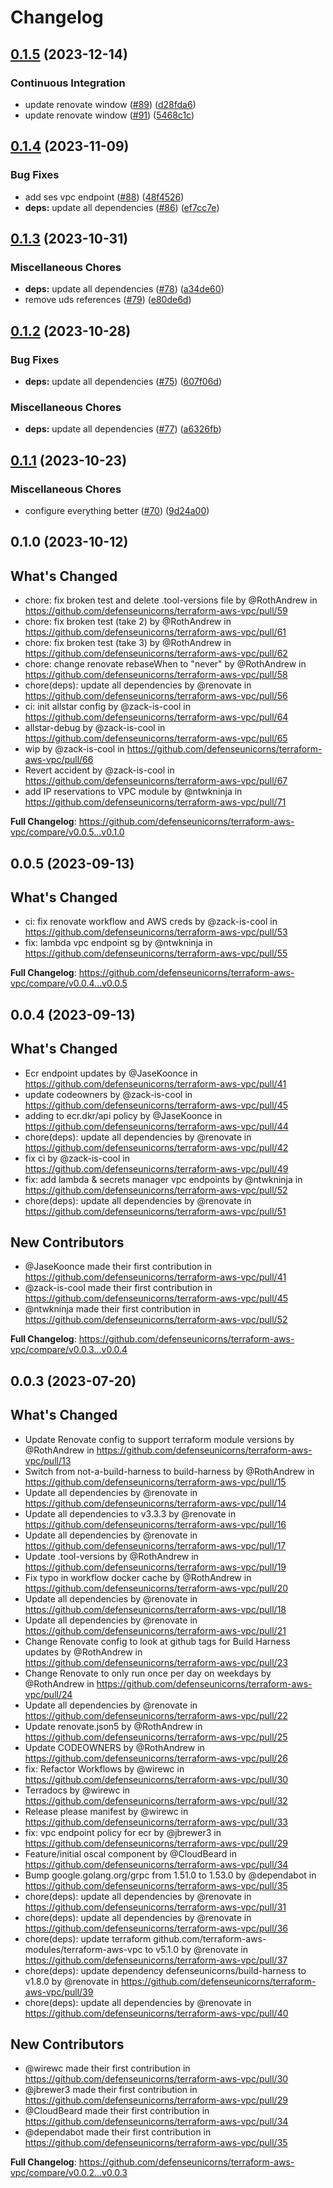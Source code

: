 # Changelog

## [0.1.5](https://github.com/defenseunicorns/terraform-aws-vpc/compare/v0.1.4...v0.1.5) (2023-12-14)


### Continuous Integration

* update renovate window ([#89](https://github.com/defenseunicorns/terraform-aws-vpc/issues/89)) ([d28fda6](https://github.com/defenseunicorns/terraform-aws-vpc/commit/d28fda67fd1dfbc5efc51c743a7b1a798aaeff33))
* update renovate window ([#91](https://github.com/defenseunicorns/terraform-aws-vpc/issues/91)) ([5468c1c](https://github.com/defenseunicorns/terraform-aws-vpc/commit/5468c1c33aa479ab2c74f584765bf608556e8d32))

## [0.1.4](https://github.com/defenseunicorns/terraform-aws-vpc/compare/v0.1.3...v0.1.4) (2023-11-09)


### Bug Fixes

* add ses vpc endpoint ([#88](https://github.com/defenseunicorns/terraform-aws-vpc/issues/88)) ([48f4526](https://github.com/defenseunicorns/terraform-aws-vpc/commit/48f452648caaf280d7a5951d7379ee82529b678c))
* **deps:** update all dependencies ([#86](https://github.com/defenseunicorns/terraform-aws-vpc/issues/86)) ([ef7cc7e](https://github.com/defenseunicorns/terraform-aws-vpc/commit/ef7cc7ee9d681cbdd6e9bf31f66e663a329b37bc))

## [0.1.3](https://github.com/defenseunicorns/terraform-aws-vpc/compare/v0.1.2...v0.1.3) (2023-10-31)


### Miscellaneous Chores

* **deps:** update all dependencies ([#78](https://github.com/defenseunicorns/terraform-aws-vpc/issues/78)) ([a34de60](https://github.com/defenseunicorns/terraform-aws-vpc/commit/a34de6054a50e8a9cd69590d80d7a0239a930107))
* remove uds references ([#79](https://github.com/defenseunicorns/terraform-aws-vpc/issues/79)) ([e80de6d](https://github.com/defenseunicorns/terraform-aws-vpc/commit/e80de6d591c900dfa1d1d117f9964a82e1ae51bf))

## [0.1.2](https://github.com/defenseunicorns/terraform-aws-vpc/compare/v0.1.1...v0.1.2) (2023-10-28)


### Bug Fixes

* **deps:** update all dependencies ([#75](https://github.com/defenseunicorns/terraform-aws-vpc/issues/75)) ([607f06d](https://github.com/defenseunicorns/terraform-aws-vpc/commit/607f06de3a34127722af39955c39b045d2ba29e1))


### Miscellaneous Chores

* **deps:** update all dependencies ([#77](https://github.com/defenseunicorns/terraform-aws-vpc/issues/77)) ([a6326fb](https://github.com/defenseunicorns/terraform-aws-vpc/commit/a6326fb3e21dd7994edb7dc756dd43d6f53ae552))

## [0.1.1](https://github.com/defenseunicorns/terraform-aws-vpc/compare/v0.1.0...v0.1.1) (2023-10-23)


### Miscellaneous Chores

* configure everything better ([#70](https://github.com/defenseunicorns/terraform-aws-vpc/issues/70)) ([9d24a00](https://github.com/defenseunicorns/terraform-aws-vpc/commit/9d24a007aae55c2810602b750a89b56f481516ce))

## 0.1.0 (2023-10-12)

## What's Changed
* chore: fix broken test and delete .tool-versions file by @RothAndrew in https://github.com/defenseunicorns/terraform-aws-vpc/pull/59
* chore: fix broken test (take 2) by @RothAndrew in https://github.com/defenseunicorns/terraform-aws-vpc/pull/61
* chore: fix broken test (take 3) by @RothAndrew in https://github.com/defenseunicorns/terraform-aws-vpc/pull/62
* chore: change renovate rebaseWhen to "never" by @RothAndrew in https://github.com/defenseunicorns/terraform-aws-vpc/pull/58
* chore(deps): update all dependencies by @renovate in https://github.com/defenseunicorns/terraform-aws-vpc/pull/56
* ci: init allstar config by @zack-is-cool in https://github.com/defenseunicorns/terraform-aws-vpc/pull/64
* allstar-debug by @zack-is-cool in https://github.com/defenseunicorns/terraform-aws-vpc/pull/65
* wip by @zack-is-cool in https://github.com/defenseunicorns/terraform-aws-vpc/pull/66
* Revert accident by @zack-is-cool in https://github.com/defenseunicorns/terraform-aws-vpc/pull/67
* add IP reservations to VPC module by @ntwkninja in https://github.com/defenseunicorns/terraform-aws-vpc/pull/71


**Full Changelog**: https://github.com/defenseunicorns/terraform-aws-vpc/compare/v0.0.5...v0.1.0

## 0.0.5 (2023-09-13)

## What's Changed
* ci: fix renovate workflow and AWS creds by @zack-is-cool in https://github.com/defenseunicorns/terraform-aws-vpc/pull/53
* fix: lambda vpc endpoint sg by @ntwkninja in https://github.com/defenseunicorns/terraform-aws-vpc/pull/55


**Full Changelog**: https://github.com/defenseunicorns/terraform-aws-vpc/compare/v0.0.4...v0.0.5

## 0.0.4 (2023-09-13)

## What's Changed
* Ecr endpoint updates by @JaseKoonce in https://github.com/defenseunicorns/terraform-aws-vpc/pull/41
* update codeowners by @zack-is-cool in https://github.com/defenseunicorns/terraform-aws-vpc/pull/45
* adding to ecr.dkr/api policy by @JaseKoonce in https://github.com/defenseunicorns/terraform-aws-vpc/pull/44
* chore(deps): update all dependencies by @renovate in https://github.com/defenseunicorns/terraform-aws-vpc/pull/42
* fix ci by @zack-is-cool in https://github.com/defenseunicorns/terraform-aws-vpc/pull/49
* fix: add lambda & secrets manager vpc endpoints by @ntwkninja in https://github.com/defenseunicorns/terraform-aws-vpc/pull/52
* chore(deps): update all dependencies by @renovate in https://github.com/defenseunicorns/terraform-aws-vpc/pull/51

## New Contributors
* @JaseKoonce made their first contribution in https://github.com/defenseunicorns/terraform-aws-vpc/pull/41
* @zack-is-cool made their first contribution in https://github.com/defenseunicorns/terraform-aws-vpc/pull/45
* @ntwkninja made their first contribution in https://github.com/defenseunicorns/terraform-aws-vpc/pull/52

**Full Changelog**: https://github.com/defenseunicorns/terraform-aws-vpc/compare/v0.0.3...v0.0.4

## 0.0.3 (2023-07-20)

## What's Changed
* Update Renovate config to support terraform module versions by @RothAndrew in https://github.com/defenseunicorns/terraform-aws-vpc/pull/13
* Switch from not-a-build-harness to build-harness by @RothAndrew in https://github.com/defenseunicorns/terraform-aws-vpc/pull/15
* Update all dependencies by @renovate in https://github.com/defenseunicorns/terraform-aws-vpc/pull/14
* Update all dependencies to v3.3.3 by @renovate in https://github.com/defenseunicorns/terraform-aws-vpc/pull/16
* Update all dependencies by @renovate in https://github.com/defenseunicorns/terraform-aws-vpc/pull/17
* Update .tool-versions by @RothAndrew in https://github.com/defenseunicorns/terraform-aws-vpc/pull/19
* Fix typo in workflow docker cache by @RothAndrew in https://github.com/defenseunicorns/terraform-aws-vpc/pull/20
* Update all dependencies by @renovate in https://github.com/defenseunicorns/terraform-aws-vpc/pull/18
* Update all dependencies by @renovate in https://github.com/defenseunicorns/terraform-aws-vpc/pull/21
* Change Renovate config to look at github tags for Build Harness updates by @RothAndrew in https://github.com/defenseunicorns/terraform-aws-vpc/pull/23
* Change Renovate to only run once per day on weekdays by @RothAndrew in https://github.com/defenseunicorns/terraform-aws-vpc/pull/24
* Update all dependencies by @renovate in https://github.com/defenseunicorns/terraform-aws-vpc/pull/22
* Update renovate.json5 by @RothAndrew in https://github.com/defenseunicorns/terraform-aws-vpc/pull/25
* Update CODEOWNERS by @RothAndrew in https://github.com/defenseunicorns/terraform-aws-vpc/pull/26
* fix: Refactor Workflows by @wirewc in https://github.com/defenseunicorns/terraform-aws-vpc/pull/30
* Terradocs by @wirewc in https://github.com/defenseunicorns/terraform-aws-vpc/pull/32
* Release please manifest by @wirewc in https://github.com/defenseunicorns/terraform-aws-vpc/pull/33
* fix: vpc endpoint policy for ecr by @jbrewer3 in https://github.com/defenseunicorns/terraform-aws-vpc/pull/29
* Feature/initial oscal component by @CloudBeard in https://github.com/defenseunicorns/terraform-aws-vpc/pull/34
* Bump google.golang.org/grpc from 1.51.0 to 1.53.0 by @dependabot in https://github.com/defenseunicorns/terraform-aws-vpc/pull/35
* chore(deps): update all dependencies by @renovate in https://github.com/defenseunicorns/terraform-aws-vpc/pull/31
* chore(deps): update all dependencies by @renovate in https://github.com/defenseunicorns/terraform-aws-vpc/pull/36
* chore(deps): update terraform github.com/terraform-aws-modules/terraform-aws-vpc to v5.1.0 by @renovate in https://github.com/defenseunicorns/terraform-aws-vpc/pull/37
* chore(deps): update dependency defenseunicorns/build-harness to v1.8.0 by @renovate in https://github.com/defenseunicorns/terraform-aws-vpc/pull/39
* chore(deps): update all dependencies by @renovate in https://github.com/defenseunicorns/terraform-aws-vpc/pull/40

## New Contributors
* @wirewc made their first contribution in https://github.com/defenseunicorns/terraform-aws-vpc/pull/30
* @jbrewer3 made their first contribution in https://github.com/defenseunicorns/terraform-aws-vpc/pull/29
* @CloudBeard made their first contribution in https://github.com/defenseunicorns/terraform-aws-vpc/pull/34
* @dependabot made their first contribution in https://github.com/defenseunicorns/terraform-aws-vpc/pull/35

**Full Changelog**: https://github.com/defenseunicorns/terraform-aws-vpc/compare/v0.0.2...v0.0.3
